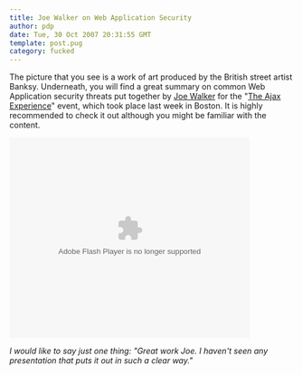 ```yaml
---
title: Joe Walker on Web Application Security
author: pdp
date: Tue, 30 Oct 2007 20:31:55 GMT
template: post.pug
category: fucked
---
```


The picture that you see is a work of art produced by the British street artist Banksy. Underneath, you will find a great summary on common Web Application security threats put together by [Joe Walker](http://getahead.org/blog/joe/) for the "[The Ajax Experience](http://ajaxexperience.techtarget.com/)" event, which took place last week in Boston. It is highly recommended to check it out although you might be familiar with the content.

<object style="margin:0px" height="355" width="425"><param name="movie" value="http://s3.amazonaws.com/slideshare/ssplayer2.swf?doc=web-app-security-1193579768112939-1"/><param name="allowFullScreen" value="true"/><param name="allowScriptAccess" value="never"/><embed src="http://s3.amazonaws.com/slideshare/ssplayer2.swf?doc=web-app-security-1193579768112939-1" type="application/x-shockwave-flash" allowscriptaccess="never" allowfullscreen="true" width="425" height="355"></embed></object>

_I would like to say just one thing: "Great work Joe. I haven't seen any presentation that puts it out in such a clear way."_
